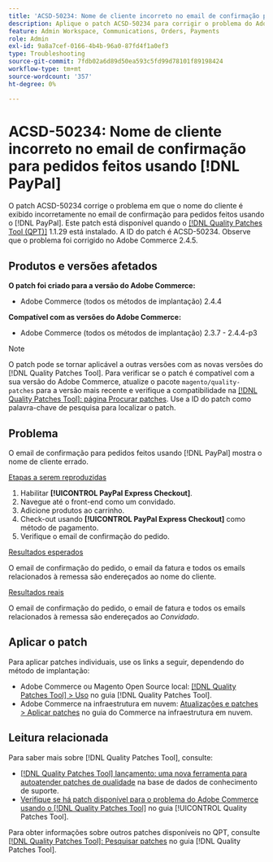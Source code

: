 ```yaml
---
title: 'ACSD-50234: Nome de cliente incorreto no email de confirmação para pedidos feitos usando  [!DNL PayPal]'
description: Aplique o patch ACSD-50234 para corrigir o problema do Adobe Commerce em que o nome do cliente é exibido incorretamente no email de confirmação para pedidos feitos usando o  [!DNL PayPal].
feature: Admin Workspace, Communications, Orders, Payments
role: Admin
exl-id: 9a8a7cef-0166-4b4b-96a0-87fd4f1a0ef3
type: Troubleshooting
source-git-commit: 7fdb02a6d89d50ea593c5fd99d78101f89198424
workflow-type: tm+mt
source-wordcount: '357'
ht-degree: 0%

---
```


# ACSD-50234: Nome de cliente incorreto no email de confirmação para pedidos feitos usando [!DNL PayPal]

O patch ACSD-50234 corrige o problema em que o nome do cliente é exibido incorretamente no email de confirmação para pedidos feitos usando o [!DNL PayPal]. Este patch está disponível quando o [[!DNL Quality Patches Tool (QPT)]](https://experienceleague.adobe.com/en/docs/commerce-operations/tools/quality-patches-tool/quality-patches-tool-to-self-serve-quality-patches) 1.1.29 está instalado. A ID do patch é ACSD-50234. Observe que o problema foi corrigido no Adobe Commerce 2.4.5.

## Produtos e versões afetados

**O patch foi criado para a versão do Adobe Commerce:**

* Adobe Commerce (todos os métodos de implantação) 2.4.4

**Compatível com as versões do Adobe Commerce:**

* Adobe Commerce (todos os métodos de implantação) 2.3.7 - 2.4.4-p3

>[!NOTE]
>
>O patch pode se tornar aplicável a outras versões com as novas versões do [!DNL Quality Patches Tool]. Para verificar se o patch é compatível com a sua versão do Adobe Commerce, atualize o pacote `magento/quality-patches` para a versão mais recente e verifique a compatibilidade na [[!DNL Quality Patches Tool]: página Procurar patches](https://experienceleague.adobe.com/tools/commerce-quality-patches/index.html). Use a ID do patch como palavra-chave de pesquisa para localizar o patch.

## Problema

O email de confirmação para pedidos feitos usando [!DNL PayPal] mostra o nome de cliente errado.

<u>Etapas a serem reproduzidas</u>

1. Habilitar **[!UICONTROL PayPal Express Checkout]**.
1. Navegue até o front-end como um convidado.
1. Adicione produtos ao carrinho.
1. Check-out usando **[!UICONTROL PayPal Express Checkout]** como método de pagamento.
1. Verifique o email de confirmação do pedido.

<u>Resultados esperados</u>

O email de confirmação do pedido, o email da fatura e todos os emails relacionados à remessa são endereçados ao nome do cliente.

<u>Resultados reais</u>

O email de confirmação do pedido, o email de fatura e todos os emails relacionados à remessa são endereçados ao *Convidado*.

## Aplicar o patch

Para aplicar patches individuais, use os links a seguir, dependendo do método de implantação:

* Adobe Commerce ou Magento Open Source local: [[!DNL Quality Patches Tool] > Uso](/help/tools/quality-patches-tool/usage.md) no guia [!DNL Quality Patches Tool].
* Adobe Commerce na infraestrutura em nuvem: [Atualizações e patches > Aplicar patches](https://experienceleague.adobe.com/docs/commerce-cloud-service/user-guide/develop/upgrade/apply-patches.html) no guia do Commerce na infraestrutura em nuvem.

## Leitura relacionada

Para saber mais sobre [!DNL Quality Patches Tool], consulte:

* [[!DNL Quality Patches Tool] lançamento: uma nova ferramenta para autoatender patches de qualidade](https://experienceleague.adobe.com/en/docs/commerce-operations/tools/quality-patches-tool/quality-patches-tool-to-self-serve-quality-patches) na base de dados de conhecimento de suporte.
* [Verifique se há patch disponível para o problema do Adobe Commerce usando o  [!DNL Quality Patches Tool]](/help/tools/quality-patches-tool/patches-available-in-qpt/check-patch-for-magento-issue-with-magento-quality-patches.md) no guia [!UICONTROL Quality Patches Tool].


Para obter informações sobre outros patches disponíveis no QPT, consulte [[!DNL Quality Patches Tool]: Pesquisar patches](https://experienceleague.adobe.com/tools/commerce-quality-patches/index.html) no guia [!DNL Quality Patches Tool].
